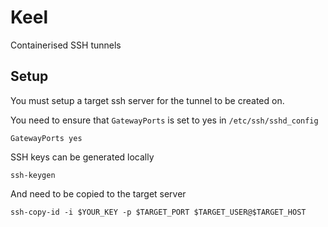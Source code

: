 # Keel

Containerised SSH tunnels

## Setup

You must setup a target ssh server for the tunnel to be created on.

You need to ensure that `GatewayPorts` is set to yes in `/etc/ssh/sshd_config`
```
GatewayPorts yes
```

SSH keys can be generated locally
```
ssh-keygen
```

And need to be copied to the target server
```
ssh-copy-id -i $YOUR_KEY -p $TARGET_PORT $TARGET_USER@$TARGET_HOST
```
